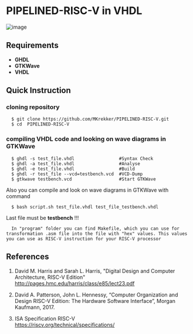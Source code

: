 # PIPELINED-RISC-V in VHDL

![image](https://user-images.githubusercontent.com/88595269/131859713-457ac80f-d9ab-4ce7-895b-a0f1d1c80446.png)

## Requirements
* **GHDL**
* **GTKWave**
* **VHDL**

## Quick Instruction

### cloning repository

      $ git clone https://github.com/MKrekker/PIPELINED-RISC-V.git  
      $ cd  PIPELINED-RISC-V  

### compiling VHDL code and looking on wave diagrams in GTKWave

      $ ghdl -s test_file.vhdl                 #Syntax Check  
      $ ghdl -a test_file.vhdl                 #Analyse  
      $ ghdl -e test_file.vhdl                 #Build   
      $ ghdl -r test_file --vcd=testbench.vcd  #VCD-Dump  
      $ gtkwave testbench.vcd                  #Start GTKWave  

Also you can compile and look on wave diagrams in GTKWave with command  
  
      $ bash script.sh test_file.vhdl test_file_testbench.vhdl  
 
Last file must be **testbench** !!! 

      In "program" folder you can find Makefile, which you can use for transformation .asm file into the file with "hex" values. This values you can use as RISC-V instruction for your RISC-V processor

## References

1. David M. Harris and Sarah L. Harris, "Digital Design and Computer Architecture, RISC-V Edition"  
  http://pages.hmc.edu/harris/class/e85/lect23.pdf

2. David A. Patterson, John L. Hennessy, “Computer Organization and Design RISC-V Edition: The Hardware Software Interface”, Morgan Kaufmann, 2017.

3. ISA Specification RISC-V  
  https://riscv.org/technical/specifications/
 
